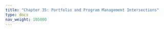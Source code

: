 ```yaml
---
title: "Chapter 35: Portfolio and Program Management Intersections"
type: docs
nav_weight: 105000
---
```

